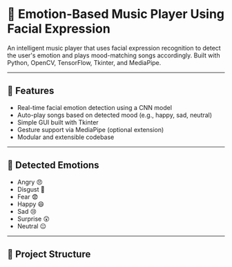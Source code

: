 # 🎵 Emotion-Based Music Player Using Facial Expression

An intelligent music player that uses facial expression recognition to detect the user's emotion and plays mood-matching songs accordingly. Built with Python, OpenCV, TensorFlow, Tkinter, and MediaPipe.

---

## 📌 Features

- Real-time facial emotion detection using a CNN model
- Auto-play songs based on detected mood (e.g., happy, sad, neutral)
- Simple GUI built with Tkinter
- Gesture support via MediaPipe (optional extension)
- Modular and extensible codebase

---

## 🧠 Detected Emotions

- Angry 😠
- Disgust 🤢
- Fear 😨
- Happy 😄
- Sad 😢
- Surprise 😲
- Neutral 😐

---

## 📁 Project Structure

